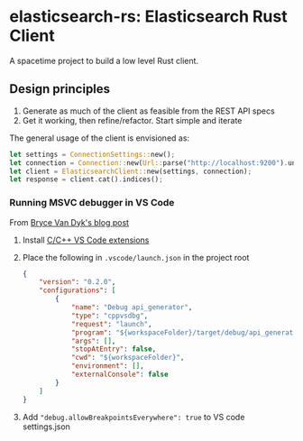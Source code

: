 # elasticsearch-rs: Elasticsearch Rust Client

A spacetime project to build a low level Rust client.

## Design principles

1. Generate as much of the client as feasible from the REST API specs
2. Get it working, then refine/refactor. Start simple and iterate

The general usage of the client is envisioned as:

```rust
let settings = ConnectionSettings::new();
let connection = Connection::new(Url::parse("http://localhost:9200").unwrap());
let client = ElasticsearchClient::new(settings, connection);
let response = client.cat().indices();
```

### Running MSVC debugger in VS Code

From [Bryce Van Dyk's blog post](https://www.brycevandyk.com/debug-rust-on-windows-with-visual-studio-code-and-the-msvc-debugger/)

1. Install [C/C++ VS Code extensions](https://marketplace.visualstudio.com/items?itemName=ms-vscode.cpptools)

2. Place the following in `.vscode/launch.json` in the project root

    ```json
    {
        "version": "0.2.0",
        "configurations": [   
            {
                "name": "Debug api_generator",
                "type": "cppvsdbg",
                "request": "launch",
                "program": "${workspaceFolder}/target/debug/api_generator.exe",
                "args": [],
                "stopAtEntry": false,
                "cwd": "${workspaceFolder}",
                "environment": [],
                "externalConsole": false
            }
        ]
    }
    ```
    
3. Add `"debug.allowBreakpointsEverywhere": true` to VS code settings.json
